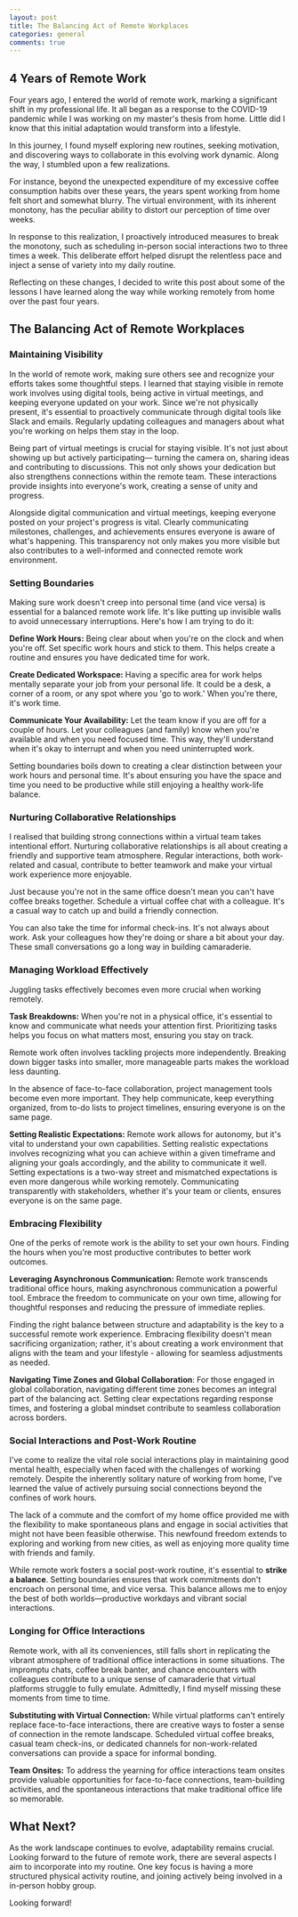 ```yaml
---
layout: post
title: The Balancing Act of Remote Workplaces
categories: general
comments: true
---
```


## 4 Years of Remote Work

Four years ago, I entered the world of remote work, marking a significant shift in my professional life. It all began as a response to the COVID-19 pandemic while I was working on my master's thesis from home. Little did I know that this initial adaptation would transform into a lifestyle.

In this journey, I found myself exploring new routines, seeking motivation, and discovering ways to collaborate in this evolving work dynamic. Along the way, I stumbled upon a few realizations.

For instance, beyond the unexpected expenditure of my excessive coffee consumption habits over these years, the years spent working from home felt short and somewhat blurry. The virtual environment, with its inherent monotony, has the peculiar ability to distort our perception of time over weeks.

In response to this realization, I proactively introduced measures to break the monotony, such as scheduling in-person social interactions two to three times a week. This deliberate effort helped disrupt the relentless pace and inject a sense of variety into my daily routine.

Reflecting on these changes, I decided to write this post about some of the lessons I have learned along the way while working remotely from home over the past four years.

## The Balancing Act of Remote Workplaces

### Maintaining Visibility

In the world of remote work, making sure others see and recognize your efforts takes some thoughtful steps.  I learned that staying visible in remote work involves using digital tools, being active in virtual meetings, and keeping everyone updated on your work.  Since we're not physically present, it's essential to proactively communicate through digital tools like Slack and emails. Regularly updating colleagues and managers about what you're working on helps them stay in the loop.

Being part of virtual meetings is crucial for staying visible. It's not just about showing up but actively participating— turning the camera on, sharing ideas and contributing to discussions. This not only shows your dedication but also strengthens connections within the remote team. These interactions provide insights into everyone's work, creating a sense of unity and progress.

Alongside digital communication and virtual meetings, keeping everyone posted on your project's progress is vital. Clearly communicating milestones, challenges, and achievements ensures everyone is aware of what's happening. This transparency not only makes you more visible but also contributes to a well-informed and connected remote work environment.


### Setting Boundaries

Making sure work doesn't creep into personal time (and vice versa) is essential for a balanced remote work life. It's like putting up invisible walls to avoid unnecessary interruptions. Here's how I am trying to do it:

**Define Work Hours:** Being clear about when you're on the clock and when you're off. Set specific work hours and stick to them. This helps create a routine and ensures you have dedicated time for work.

**Create Dedicated Workspace:** Having a specific area for work helps mentally separate your job from your personal life. It could be a desk, a corner of a room, or any spot where you 'go to work.' When you're there, it's work time.

**Communicate Your Availability:** Let the team know if you are off for a couple of hours. Let your colleagues (and family) know when you're available and when you need focused time. This way, they'll understand when it's okay to interrupt and when you need uninterrupted work.

Setting boundaries boils down to creating a clear distinction between your work hours and personal time. It's about ensuring you have the space and time you need to be productive while still enjoying a healthy work-life balance.

### Nurturing Collaborative Relationships

I realised that building strong connections within a virtual team takes intentional effort. Nurturing collaborative relationships is all about creating a friendly and supportive team atmosphere. Regular interactions, both work-related and casual, contribute to better teamwork and make your virtual work experience more enjoyable.

Just because you're not in the same office doesn't mean you can't have coffee breaks together. Schedule a virtual coffee chat with a colleague. It's a casual way to catch up and build a friendly connection.

You can also take the time for informal check-ins. It's not always about work. Ask your colleagues how they're doing or share a bit about your day. These small conversations go a long way in building camaraderie.


### Managing Workload Effectively

Juggling tasks effectively becomes even more crucial when working remotely.

**Task Breakdowns:** When you're not in a physical office, it's essential to know and communicate what needs your attention first. Prioritizing tasks helps you focus on what matters most, ensuring you stay on track.

Remote work often involves tackling projects more independently. Breaking down bigger tasks into smaller, more manageable parts makes the workload less daunting.

In the absence of face-to-face collaboration, project management tools become even more important. They help communicate, keep everything organized, from to-do lists to project timelines, ensuring everyone is on the same page.

**Setting Realistic Expectations:**  Remote work allows for autonomy, but it's vital to understand your own capabilities. Setting realistic expectations involves recognizing what you can achieve within a given timeframe and aligning your goals accordingly, and the ability to communicate it well. Setting expectations is a two-way street and mismatched expectations is even more dangerous while working remotely. Communicating transparently with stakeholders, whether it's your team or clients, ensures everyone is on the same page.

### Embracing Flexibility

One of the perks of remote work is the ability to set your own hours. Finding the hours when you're most productive contributes to better work outcomes.

**Leveraging Asynchronous Communication:** Remote work transcends traditional office hours, making asynchronous communication a powerful tool. Embrace the freedom to communicate on your own time, allowing for thoughtful responses and reducing the pressure of immediate replies.

Finding the right balance between structure and adaptability is the key to a successful remote work experience. Embracing flexibility doesn't mean sacrificing organization; rather, it's about creating a work environment that aligns with the team and your lifestyle - allowing for seamless adjustments as needed.

**Navigating Time Zones and Global Collaboration**:
For those engaged in global collaboration, navigating different time zones becomes an integral part of the balancing act. Setting clear expectations regarding response times, and fostering a global mindset contribute to seamless collaboration across borders.

### Social Interactions and Post-Work Routine

I've come to realize the vital role social interactions play in maintaining good mental health, especially when faced with the challenges of working remotely. Despite the inherently solitary nature of working from home, I've learned the value of actively pursuing social connections beyond the confines of work hours.

The lack of a commute and the comfort of my home office provided me with the flexibility to make spontaneous plans and engage in social activities that might not have been feasible otherwise. This newfound freedom extends to exploring and working from new cities, as well as enjoying more quality time with friends and family.

While remote work fosters a social post-work routine, it's essential to **strike a balance**. Setting boundaries ensures that work commitments don't encroach on personal time, and vice versa. This balance allows me to enjoy the best of both worlds—productive workdays and vibrant social interactions.


### Longing for Office Interactions

Remote work, with all its conveniences, still falls short in replicating the vibrant atmosphere of traditional office interactions in some situations. The impromptu chats, coffee break banter, and chance encounters with colleagues contribute to a unique sense of camaraderie that virtual platforms struggle to fully emulate. Admittedly, I find myself missing these moments from time to time.

**Substituting with Virtual Connection:** While virtual platforms can't entirely replace face-to-face interactions, there are creative ways to foster a sense of connection in the remote landscape. Scheduled virtual coffee breaks, casual team check-ins, or dedicated channels for non-work-related conversations can provide a space for informal bonding.

**Team Onsites:** To address the yearning for office interactions team onsites provide valuable opportunities for face-to-face connections, team-building activities, and the spontaneous interactions that make traditional office life so memorable.


## What Next?

As the work landscape continues to evolve, adaptability remains crucial. Looking forward to the future of remote work, there are several aspects I aim to incorporate into my routine. One key focus is having a more structured physical activity routine, and joining actively being involved in a in-person hobby group.

Looking forward!
